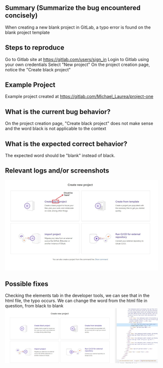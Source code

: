 ## Summary (Summarize the bug encountered concisely)

When creating a new blank project in GitLab, a typo error is found on the blank project template

## Steps to reproduce

Go to Gitlab site at https://gitlab.com/users/sign_in
Login to Gitlab using your own credentials
Select "New project"
On the project creation page, notice the "Create black project"

## Example Project

Example project created at https://gitlab.com/Michael_Laurea/project-one

## What is the current bug behavior?

On the project creation page, "Create black project" does not make sense and the word black is not applicable to the context

## What is the expected correct behavior?

The expected word should be "blank" instead of black.

## Relevant logs and/or screenshots

![Image info](../Image/blank_project_bug.jpg)

## Possible fixes

Checking the elements tab in the developer tools, we can see that in the html file, the typo occurs.
We can change the word from the html file in question, from black to blank
![Image info](../Image/possible_fix.jpg)
